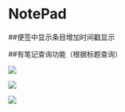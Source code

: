 # NotePad
##便签中显示条目增加时间戳显示   

##有笔记查询功能（根据标题查询）  

![](https://i.loli.net/2018/06/03/5b1403ded7a14.jpg)   

![](https://i.loli.net/2018/06/03/5b1403ff9d889.jpg)   

![](https://i.loli.net/2018/06/03/5b1404cd758a4.jpg) 
